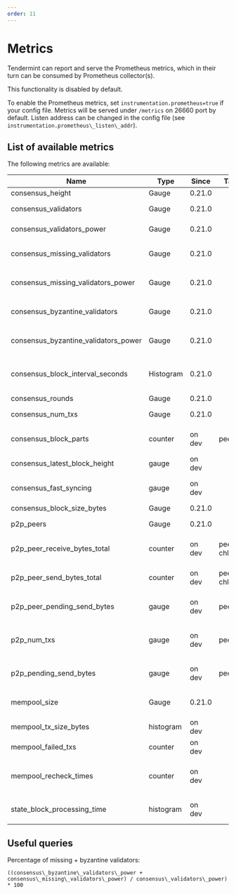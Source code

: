```yaml
---
order: 11
---
```


# Metrics

Tendermint can report and serve the Prometheus metrics, which in their turn can
be consumed by Prometheus collector(s).

This functionality is disabled by default.

To enable the Prometheus metrics, set `instrumentation.prometheus=true` if your
config file. Metrics will be served under `/metrics` on 26660 port by default.
Listen address can be changed in the config file (see
`instrumentation.prometheus\_listen\_addr`).

## List of available metrics

The following metrics are available:

| **Name**                                | **Type**  | **Since** | **Tags**       | **Description**                                                 |
| --------------------------------------- | --------- | --------- | -------------- | --------------------------------------------------------------- |
| consensus\_height                       | Gauge     | 0.21.0    |                | Height of the chain                                             |
| consensus\_validators                   | Gauge     | 0.21.0    |                | Number of validators                                            |
| consensus\_validators\_power            | Gauge     | 0.21.0    |                | Total voting power of all validators                            |
| consensus\_missing\_validators          | Gauge     | 0.21.0    |                | Number of validators who did not sign                           |
| consensus\_missing\_validators\_power   | Gauge     | 0.21.0    |                | Total voting power of the missing validators                    |
| consensus\_byzantine\_validators        | Gauge     | 0.21.0    |                | Number of validators who tried to double sign                   |
| consensus\_byzantine\_validators\_power | Gauge     | 0.21.0    |                | Total voting power of the byzantine validators                  |
| consensus\_block\_interval\_seconds     | Histogram | 0.21.0    |                | Time between this and last block (Block.Header.Time) in seconds |
| consensus\_rounds                       | Gauge     | 0.21.0    |                | Number of rounds                                                |
| consensus\_num\_txs                     | Gauge     | 0.21.0    |                | Number of transactions                                          |
| consensus\_block\_parts                 | counter   | on dev    | peer\_id       | number of blockparts transmitted by peer                        |
| consensus\_latest\_block\_height        | gauge     | on dev    |                | /status sync\_info number                                       |
| consensus\_fast\_syncing                | gauge     | on dev    |                | either 0 (not fast syncing) or 1 (syncing)                      |
| consensus\_block\_size\_bytes           | Gauge     | 0.21.0    |                | Block size in bytes                                             |
| p2p\_peers                              | Gauge     | 0.21.0    |                | Number of peers node's connected to                             |
| p2p\_peer\_receive\_bytes\_total        | counter   | on dev    | peer\_id, chID | number of bytes per channel received from a given peer          |
| p2p\_peer\_send\_bytes\_total           | counter   | on dev    | peer\_id, chID | number of bytes per channel sent to a given peer                |
| p2p\_peer\_pending\_send\_bytes         | gauge     | on dev    | peer\_id       | number of pending bytes to be sent to a given peer              |
| p2p\_num\_txs                           | gauge     | on dev    | peer\_id       | number of transactions submitted by each peer\_id               |
| p2p\_pending\_send\_bytes               | gauge     | on dev    | peer\_id       | amount of data pending to be sent to peer                       |
| mempool\_size                           | Gauge     | 0.21.0    |                | Number of uncommitted transactions                              |
| mempool\_tx\_size\_bytes                | histogram | on dev    |                | transaction sizes in bytes                                      |
| mempool\_failed\_txs                    | counter   | on dev    |                | number of failed transactions                                   |
| mempool\_recheck\_times                 | counter   | on dev    |                | number of transactions rechecked in the mempool                 |
| state\_block\_processing\_time          | histogram | on dev    |                | time between BeginBlock and EndBlock in ms                      |

## Useful queries

Percentage of missing + byzantine validators:

```
((consensus\_byzantine\_validators\_power + consensus\_missing\_validators\_power) / consensus\_validators\_power) * 100
```
